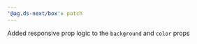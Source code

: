```yaml
---
'@ag.ds-next/box': patch
---
```


Added responsive prop logic to the `background` and `color` props
